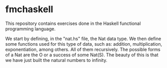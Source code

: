 # fmchaskell

This repository contains exercises done in the Haskell functional programming language.

We start by defining, in the "nat.hs" file, the Nat data type. We then define some functions used for this type of data, such as: addition, multiplication, exponentiation, among others. All of them recursively. The possible forms of a Nat are the O or a success of some Nat(S). The beauty of this is that we have just built the natural numbers to infinity.